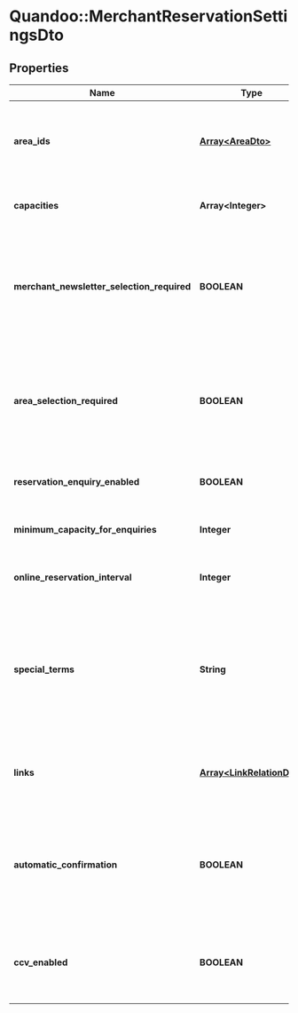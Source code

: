 # Quandoo::MerchantReservationSettingsDto

## Properties
Name | Type | Description | Notes
------------ | ------------- | ------------- | -------------
**area_ids** | [**Array&lt;AreaDto&gt;**](AreaDto.md) | List of all the areas defined for the merchant. Each area will contain: | [optional] 
**capacities** | **Array&lt;Integer&gt;** | Number of guests allowed in a reservation | [optional] 
**merchant_newsletter_selection_required** | **BOOLEAN** | If true, a separate checkbox is displayed in the checkout for newsletter received from the restaurant | [optional] 
**area_selection_required** | **BOOLEAN** | If true, we display available areas in a dropdown when a guest is making an online reservation | [optional] 
**reservation_enquiry_enabled** | **BOOLEAN** | If true, the restaurants allows enquiries | [optional] 
**minimum_capacity_for_enquiries** | **Integer** | Minimum number of guests for an enquiry | [optional] 
**online_reservation_interval** | **Integer** | Time slots displayed for making a reservation | [optional] 
**special_terms** | **String** | If true, special terms and conditions of the restaurant need to be confirmed upon making an online reservation | [optional] 
**links** | [**Array&lt;LinkRelationDto&gt;**](LinkRelationDto.md) | Related links that can be followed based on this response | [optional] 
**automatic_confirmation** | **BOOLEAN** | If true, the customer will receive an automatic email confirmation after he makes a reservation | [optional] 
**ccv_enabled** | **BOOLEAN** | If true, credit card information is required when creating a reservation | [optional] 


